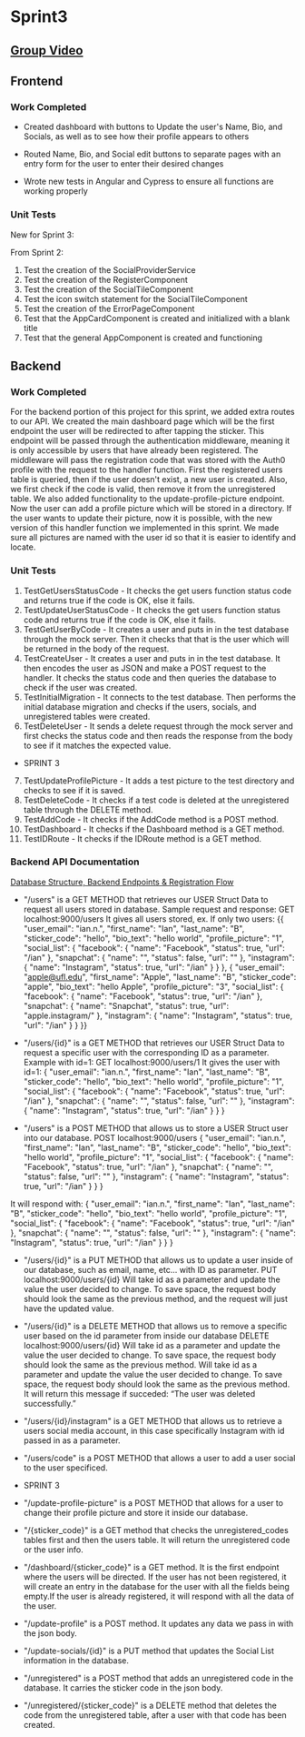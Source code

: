 # Sprint3
## [Group Video]()

## Frontend

### Work Completed
- Created dashboard with buttons to Update the user's Name, Bio, and Socials, as well as to see how their profile appears to others

- Routed Name, Bio, and Social edit buttons to separate pages with an entry form for the user to enter their desired changes

- Wrote new tests in Angular and Cypress to ensure all functions are working properly 

### Unit Tests
New for Sprint 3:

From Sprint 2:
1. Test the creation of the SocialProviderService
2. Test the creation of the RegisterComponent
3. Test the creation of the SocialTileComponent
4. Test the icon switch statement for the SocialTileComponent
5. Test the creation of the ErrorPageComponent
6. Test that the AppCardComponent is created and initialized with a blank title
7. Test that the general AppComponent is created and functioning

## Backend

### Work Completed
For the backend portion of this project for this sprint, we added extra routes to our API. We created the main dashboard page which will be the first endpoint the user will be redirected to after tapping the sticker. This endpoint will be passed through the authentication middleware, meaning it is only accessible by users that have already been registered. The middleware will pass the registration code that was stored with the Auth0 profile with the request to the handler function. First the registered users table is queried, then if the user doesn't exist, a new user is created. Also, we first check if the code is valid, then remove it from the unregistered table. We also added functionality to the update-profile-picture endpoint. Now the user can add a profile picture which will be stored in a directory. If the user wants to update their picture, now it is possible, with the new version of this handler function we implemented in this sprint. We made sure all pictures are named with the user id so that it is easier to identify and locate.

### Unit Tests

1. TestGetUsersStatusCode - It checks the get users function status code and returns true if the code is OK, else it fails.
2. TestUpdateUserStatusCode - It checks the get users function status code and returns true if the code is OK, else it fails.
3. TestGetUserByCode - It creates a user and puts in in the test database through the mock server. Then it checks that that is 
        the user which will be returned in the body of the request.
4. TestCreateUser - It creates a user and puts in in the test database. It then encodes the user as JSON and make a POST request
        to the handler. It checks the status code and then queries the database to check if the user was created.
5. TestInitialMigration - It connects to the test database. Then performs the initial database migration and checks if the users, 
        socials, and unregistered tables were created.
6. TestDeleteUser - It sends a delete request through the mock server and first checks the status code and then reads the response
        from the body to see if it matches the expected value.
- SPRINT 3
7. TestUpdateProfilePicture - It adds a test picture to the test directory and checks to see if it is saved.
8. TestDeleteCode - It checks if a test code is deleted at the unregistered table through the DELETE method.
9. TestAddCode - It checks if the AddCode method is a POST method.
10. TestDashboard - It checks if the Dashboard method is a GET method.
11. TestIDRoute - It checks if the IDRoute method is a GET method.


### Backend API Documentation
[Database Structure, Backend Endpoints & Registration Flow](https://ianblasko.notion.site/Software-Engineering-20eed26e5943404e8d357d40bb23a8e1)

- "/users" is a GET METHOD that retrieves our USER Struct Data to request all users stored in database.
Sample request and response:
GET localhost:9000/users
It gives all users stored, ex. If only two users:
{{
    "user_email": "ian.n.",
    "first_name": "Ian",
    "last_name": "B",
    "sticker_code": "hello",
    "bio_text": "hello world",
    "profile_picture": "1",
    "social_list": {
        "facebook": {
            "name": "Facebook",
            "status": true,
            "url": "/ian"
        },
        "snapchat": {
            "name": "",
            "status": false,
            "url": ""
        },
        "instagram": {
            "name": "Instagram",
            "status": true,
            "url": "/ian"
        }
    }
},
{
    "user_email": "apple@ufl.edu",
    "first_name": "Apple",
    "last_name": "B",
    "sticker_code": "apple",
    "bio_text": "hello Apple",
    "profile_picture": "3",
    "social_list": {
        "facebook": {
            "name": "Facebook",
            "status": true,
            "url": "/ian"
        },
        "snapchat": {
            "name": "Snapchat",
            "status": true,
            "url": "apple.instagram/"
        },
        "instagram": {
            "name": "Instagram",
            "status": true,
            "url": "/ian"
        }
    }
}}
- "/users/{id}" is a GET METHOD that retrieves our USER Struct Data to request a specific user with the corresponding ID as a parameter.
Example with id=1: 
GET localhost:9000/users/1
It gives the user with id=1:
{
    "user_email": "ian.n.",
    "first_name": "Ian",
    "last_name": "B",
    "sticker_code": "hello",
    "bio_text": "hello world",
    "profile_picture": "1",
    "social_list": {
        "facebook": {
            "name": "Facebook",
            "status": true,
            "url": "/ian"
        },
        "snapchat": {
            "name": "",
            "status": false,
            "url": ""
        },
        "instagram": {
            "name": "Instagram",
            "status": true,
            "url": "/ian"
        }
    }
}

- "/users" is a POST METHOD that allows us to store a USER Struct user into our database.
POST localhost:9000/users
{
    "user_email": "ian.n.",
    "first_name": "Ian",
    "last_name": "B",
    "sticker_code": "hello",
    "bio_text": "hello world",
    "profile_picture": "1",
    "social_list": {
        "facebook": {
            "name": "Facebook",
            "status": true,
            "url": "/ian"
        },
        "snapchat": {
            "name": "",
            "status": false,
            "url": ""
        },
        "instagram": {
            "name": "Instagram",
            "status": true,
            "url": "/ian"
        }
    }
}

It will respond with: 
{
    "user_email": "ian.n.",
    "first_name": "Ian",
    "last_name": "B",
    "sticker_code": "hello",
    "bio_text": "hello world",
    "profile_picture": "1",
    "social_list": {
        "facebook": {
            "name": "Facebook",
            "status": true,
            "url": "/ian"
        },
        "snapchat": {
            "name": "",
            "status": false,
            "url": ""
        },
        "instagram": {
            "name": "Instagram",
            "status": true,
            "url": "/ian"
        }
    }
}

- "/users/{id}" is a PUT METHOD that allows us to update a user inside of our database, such as email, name, etc... with ID as parameter.
PUT localhost:9000/users/{id}
Will take id as a parameter and update the value the user decided to change. To save space, the request body should look the same as the previous method, and the request will just have the updated value.
- "/users/{id}" is a DELETE METHOD that allows us to remove a specific user based on the id parameter from inside our database
DELETE localhost:9000/users/{id}
Will take id as a parameter and update the value the user decided to change. To save space, the request body should look the same as the previous method.
Will take id as a parameter and update the value the user decided to change. To save space, the request body should look the same as the previous method. It will return this message if succeded: “The user was deleted successfully.”

- "/users/{id}/instagram" is a GET METHOD that allows us to retrieve a users social media account, in this case specifically Instagram with id passed in as a parameter.
- "/users/code" is a POST METHOD that allows a user to add a user social to the user specificed.
- SPRINT 3
- "/update-profile-picture" is a POST METHOD that allows for a user to change their profile picture and store it inside our database.
- "/{sticker_code}" is a GET method that checks the unregistered_codes tables first and then the users table. It will return the unregistered code or the user info.
- "/dashboard/{sticker_code}" is a GET method. It is the first endpoint where the users will be directed. If the user has not been registered, it will create an entry in the database for the user with all the fields being empty.If the user is already registered, it will respond with all the data of the user.
- "/update-profile" is a POST method. It updates any data we pass in with the json body.
- "/update-socials/{id}" is a PUT method that updates the Social List information in the database.
- "/unregistered" is a POST method that adds an unregistered code in the database. It carries the sticker code in the json body.
- "/unregistered/{sticker_code}" is a DELETE method that deletes the code from the unregistered table, after a user with that code has been created.



